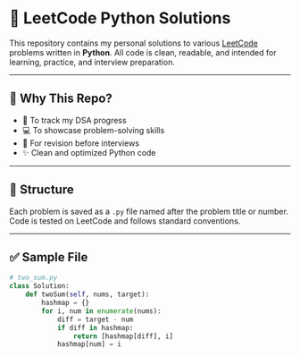 # 🚀 LeetCode Python Solutions

This repository contains my personal solutions to various [LeetCode](https://leetcode.com) problems written in **Python**. All code is clean, readable, and intended for learning, practice, and interview preparation.

---

## 📌 Why This Repo?

- 📖 To track my DSA progress
- 💻 To showcase problem-solving skills
- 🧠 For revision before interviews
- ✨ Clean and optimized Python code

---

## 📁 Structure

Each problem is saved as a `.py` file named after the problem title or number. Code is tested on LeetCode and follows standard conventions.

---

## ✅ Sample File

```python
# two_sum.py
class Solution:
    def twoSum(self, nums, target):
        hashmap = {}
        for i, num in enumerate(nums):
            diff = target - num
            if diff in hashmap:
                return [hashmap[diff], i]
            hashmap[num] = i
